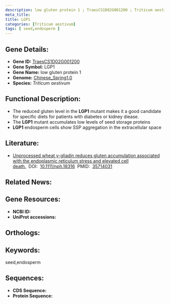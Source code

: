 ```yaml
---
description: low gluten protein 1 ; TraesCS1D02G001200 ; Triticum aestivum
meta_title:
title: LGP1
categories: [Triticum aestivum]
tags: [ seed,endosperm ]
---
```


## Gene Details:
- **Gene ID:**	[TraesCS1D02G001200]()
- **Gene Symbol:** LGP1
- **Gene Name:** low gluten protein 1
- **Genome:** [Chinese_Spring1.0]()
- **Species:** *Triticum aestivum*

## Functional Description:
   - The reduced gluten level in the **LGP1** mutant makes it a good candidate for specific diets for patients with diabetes or kidney diease.
   - The **LGP1** mutant accumulates low levels of seed storage proteins
   - **LGP1** endosperm cells show SSP aggregation in the extracellular space

## Literature:
   - [Unprocessed wheat γ-gliadin reduces gluten accumulation associated with the endoplasmic reticulum stress and elevated cell death.]( https://nph.onlinelibrary.wiley.com/doi/10.1111/nph.18316)&nbsp;&nbsp;DOI:&nbsp;&nbsp;[10.1111/nph.18316](https://nph.onlinelibrary.wiley.com/doi/10.1111/nph.18316)&nbsp;&nbsp;PMID:&nbsp;&nbsp;[35714031](https://pubmed.ncbi.nlm.nih.gov/35714031/)

## Related News:

## Gene Resources:
- **NCBI ID:** [](https://www.ncbi.nlm.nih.gov/gene/?term=)
- **UniProt accessions:** [](https://www.uniprot.org/uniprotkb//entry)

## Orthologs:

## Keywords:
seed,endosperm

## Sequences:
- **CDS Sequence:**
- **Protein Sequence:**
